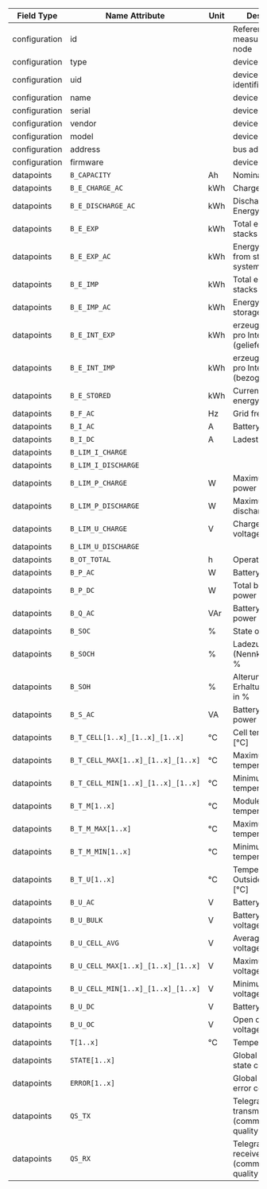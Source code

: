 | Field Type    | Name Attribute                     | Unit | Description                                   | Value   | Required | Example                        | Version |
|---------------|------------------------------------|------|-----------------------------------------------|---------|----------|--------------------------------|---------|
| configuration | id                                 |      | Reference id for measurement data node        |         | x        | <device id=“1“ type=“battery“> | 2.0.1   |
| configuration | type                               |      | device type                                   | battery | x        | <device id=“1“ type=“battery“> | 2.0.1   |
| configuration | uid                                |      | device unique identifier                      |         | x        | <uid>BAT12345</uid>            | 2.0.1   |
| configuration | name                               |      | device name                                   |         |          | <name>Battery A</name>         | 2.0.1   |
| configuration | serial                             |      | device serial                                 |         |          | <serial>BAT11.22.33</serial>   | 2.0.1   |
| configuration | vendor                             |      | device vendor                                 |         |          | <vendor>vendor 123</vendor>    | 2.0.1   |
| configuration | model                              |      | device model                                  |         |          | <model></model>                | 2.0.1   |
| configuration | address                            |      | bus address                                   |         |          | <address>1</address>           | 2.0.1   |
| configuration | firmware                           |      | device firmware                               |         |          | <firmware>1.23.3</firmware>    | 2.0.1   |
| datapoints    | `B_CAPACITY`                       | Ah   | Nominal capacity                              |         |          |                                |         |
| datapoints    | `B_E_CHARGE_AC`                    | kWh  | Chargeable Energy                             |         |          |                                |         |
| datapoints    | `B_E_DISCHARGE_AC`                 | kWh  | Dischargeable Energy                          |         |          |                                |         |
| datapoints    | `B_E_EXP`                          | kWh  | Total energy from stacks                      |         |          |                                |         |
| datapoints    | `B_E_EXP_AC`                       | kWh  | Energy export from storage system AC          |         |          |                                |         |
| datapoints    | `B_E_IMP`                          | kWh  | Total energy to stacks                        |         |          |                                |         |
| datapoints    | `B_E_IMP_AC`                       | kWh  | Energy import to storage system AC            |         |          |                                |         |
| datapoints    | `B_E_INT_EXP`                      | kWh  | erzeugte Energie pro Intervall (geliefert)    |         |          |                                |         |
| datapoints    | `B_E_INT_IMP`                      | kWh  | erzeugte Energie pro Intervall (bezogen)      |         |          |                                |         |
| datapoints    | `B_E_STORED`                       | kWh  | Currently stored energy                       |         |          |                                |         |
| datapoints    | `B_F_AC`                           | Hz   | Grid frequency                                |         |          |                                |         |
| datapoints    | `B_I_AC`                           | A    | Battery AC current                            |         |          |                                |         |
| datapoints    | `B_I_DC`                           | A    | Ladestrom (DC)                                |         |          |                                |         |
| datapoints    | `B_LIM_I_CHARGE`                   |      |                                               |         |          |                                |         |
| datapoints    | `B_LIM_I_DISCHARGE`                |      |                                               |         |          |                                |         |
| datapoints    | `B_LIM_P_CHARGE`                   | W    | Maximum charging power                        |         |          |                                |         |
| datapoints    | `B_LIM_P_DISCHARGE`                | W    | Maximum discharging power                     |         |          |                                |         |
| datapoints    | `B_LIM_U_CHARGE`                   | V    | Charge end voltage                            |         |          |                                |         |
| datapoints    | `B_LIM_U_DISCHARGE`                |      |                                               |         |          |                                |         |
| datapoints    | `B_OT_TOTAL`                       | h    | Operating Hours                               |         |          |                                |         |
| datapoints    | `B_P_AC`                           | W    | Battery power AC                              |         |          |                                |         |
| datapoints    | `B_P_DC`                           | W    | Total battery power                           |         |          |                                |         |
| datapoints    | `B_Q_AC`                           | VAr  | Battery reactive power AC                     |         |          |                                |         |
| datapoints    | `B_SOC`                            | %    | State of Charge                               |         |          |                                |         |
| datapoints    | `B_SOCH`                           | %    | Ladezustand (Nennkapazität) in %              |         |          |                                |         |
| datapoints    | `B_SOH`                            | %    | Alterungsbedingter Erhaltungszustand in %     |         |          |                                |         |
| datapoints    | `B_S_AC`                           | VA   | Battery apparent power AC                     |         |          |                                |         |
| datapoints    | `B_T_CELL[1..x]_[1..x]_[1..x]`     | °C   | Cell temperature  [°C]                        |         |          |                                |         |
| datapoints    | `B_T_CELL_MAX[1..x]_[1..x]_[1..x]` | °C   | Maximum cell temperature  [°C]                |         |          |                                |         |
| datapoints    | `B_T_CELL_MIN[1..x]_[1..x]_[1..x]` | °C   | Minimum cell temperature  [°C]                |         |          |                                |         |
| datapoints    | `B_T_M[1..x]`                      | °C   | Module temperature [°C]                       |         |          |                                |         |
| datapoints    | `B_T_M_MAX[1..x]`                  | °C   | Maximum module temperature [°C]               |         |          |                                |         |
| datapoints    | `B_T_M_MIN[1..x]`                  | °C   | Minimum module temperature [°C]               |         |          |                                |         |
| datapoints    | `B_T_U[1..x]`                      | °C   | Temperature Outside/ Ambient [°C]             |         |          |                                |         |
| datapoints    | `B_U_AC`                           | V    | Battery AC voltage                            |         |          |                                |         |
| datapoints    | `B_U_BULK`                         | V    | Battery charging voltage DC                   |         |          |                                |         |
| datapoints    | `B_U_CELL_AVG`                     | V    | Average cell voltage                          |         |          |                                |         |
| datapoints    | `B_U_CELL_MAX[1..x]_[1..x]_[1..x]` | V    | Maximum cell voltage                          |         |          |                                |         |
| datapoints    | `B_U_CELL_MIN[1..x]_[1..x]_[1..x]` | V    | Minimum cell voltage                          |         |          |                                |         |
| datapoints    | `B_U_DC`                           | V    | Battery voltage                               |         |          |                                |         |
| datapoints    | `B_U_OC`                           | V    | Open circuit voltage                          |         |          |                                |         |
| datapoints    | `T[1..x]`                          | °C   | Temperatures                                  |         |          |                                |         |
| datapoints    | `STATE[1..x]`                      |      | Global battery state conditions               |         |          |                                |         |
| datapoints    | `ERROR[1..x]`                      |      | Global battery error conditions               |         |          |                                |         |
| datapoints    | `QS_TX`                            |      | Telegrams transmitted (communication quality) |         |          |                                |         |
| datapoints    | `QS_RX`                            |      | Telegrams received (communication quality)    |         |          |                                |         |

